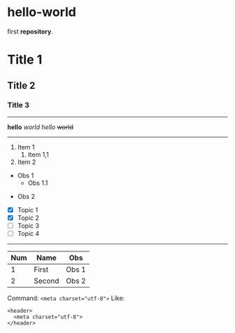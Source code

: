 # hello-world
first **repository**.

# Title 1
## Title 2
### Title 3
---

__hello__ *world*
_hello_ ~~world~~
***

1. Item 1
   1. Item 1,1
1. Item 2

* Obs 1
   * Obs 1.1
- Obs 2

- [x] Topic 1
- [x] Topic 2
- [ ] Topic 3
- [ ] Topic 4
---

Num | Name | Obs
---|---|---|
1 | First | Obs 1
2 | Second | Obs 2

Command: `<meta charset="utf-8">`
Like:
```
<header>
  <meta charset="utf-8">
</header>
```
